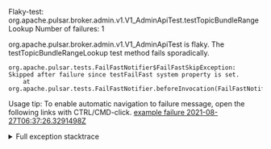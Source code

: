         
Flaky-test: org.apache.pulsar.broker.admin.v1.V1_AdminApiTest.testTopicBundleRangeLookup
Number of failures: 1

org.apache.pulsar.broker.admin.v1.V1_AdminApiTest is flaky. The testTopicBundleRangeLookup test method fails sporadically.

```
org.apache.pulsar.tests.FailFastNotifier$FailFastSkipException: Skipped after failure since testFailFast system property is set.
	at org.apache.pulsar.tests.FailFastNotifier.beforeInvocation(FailFastNotifier.java:88)

```

Usage tip: To enable automatic navigation to failure message, open the following links with CTRL/CMD-click.
[example failure 2021-08-27T06:37:26.3291498Z](https://github.com/apache/pulsar/runs/3440411059?check_suite_focus=true#step:9:847)


<details>
<summary>Full exception stacktrace</summary>
<code><pre>
org.apache.pulsar.tests.FailFastNotifier$FailFastSkipException: Skipped after failure since testFailFast system property is set.
	at org.apache.pulsar.tests.FailFastNotifier.beforeInvocation(FailFastNotifier.java:88)

</pre></code>
</details>

